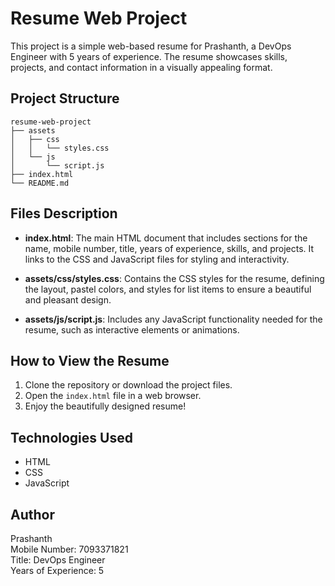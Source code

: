 # Resume Web Project

This project is a simple web-based resume for Prashanth, a DevOps Engineer with 5 years of experience. The resume showcases skills, projects, and contact information in a visually appealing format.

## Project Structure

```
resume-web-project
├── assets
│   ├── css
│   │   └── styles.css
│   └── js
│       └── script.js
├── index.html
└── README.md
```

## Files Description

- **index.html**: The main HTML document that includes sections for the name, mobile number, title, years of experience, skills, and projects. It links to the CSS and JavaScript files for styling and interactivity.

- **assets/css/styles.css**: Contains the CSS styles for the resume, defining the layout, pastel colors, and styles for list items to ensure a beautiful and pleasant design.

- **assets/js/script.js**: Includes any JavaScript functionality needed for the resume, such as interactive elements or animations.

## How to View the Resume

1. Clone the repository or download the project files.
2. Open the `index.html` file in a web browser.
3. Enjoy the beautifully designed resume!

## Technologies Used

- HTML
- CSS
- JavaScript

## Author

Prashanth  
Mobile Number: 7093371821  
Title: DevOps Engineer  
Years of Experience: 5